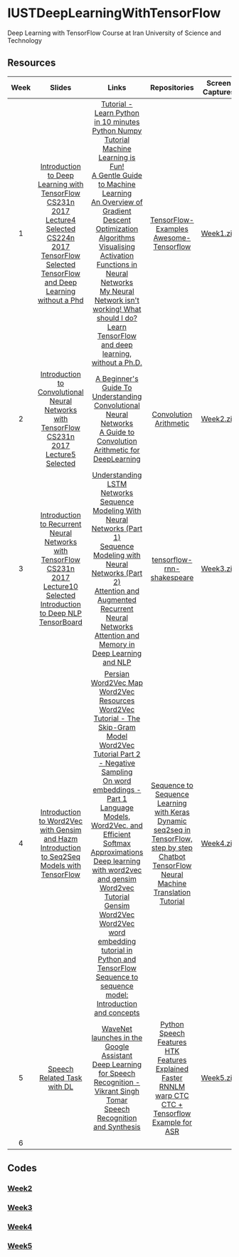 # IUSTDeepLearningWithTensorFlow
Deep Learning with TensorFlow Course at Iran University of Science and Technology

## Resources
|Week|Slides|Links|Repositories|Screen Captures|
|:--:|:----:|:---:|:----------:|:-------------:|
|1|[Introduction to Deep Learning with TensorFlow](https://www.dropbox.com/s/m14iaynhl7coqfa/Introduction%20to%20Deep%20Learning%20with%20TensorFlow.pdf?dl=1)<br>[CS231n 2017 Lecture4 Selected](https://www.dropbox.com/s/zs8iw941t5mkw4n/cs231n_2017_lecture4_selected.pdf?dl=1)<br>[CS224n 2017 TensorFlow Selected](https://www.dropbox.com/s/rua09j7gxsygigp/cs224n-2017-tensorflow-selected.pdf?dl=1)<br>[TensorFlow and Deep Learning without a Phd](https://www.dropbox.com/s/20o91shh8r6ow9a/Tensorflow%20and%20Deep%20Learning%20-%20Slides_0.pdf?dl=1) | [Tutorial - Learn Python in 10 minutes](https://www.stavros.io/tutorials/python/)<br>[Python Numpy Tutorial](http://cs231n.github.io/python-numpy-tutorial/)<br>[Machine Learning is Fun!](https://medium.com/@ageitgey/machine-learning-is-fun-80ea3ec3c471)<br>[A Gentle Guide to Machine Learning](https://monkeylearn.com/blog/gentle-guide-to-machine-learning/)<br>[An Overview of Gradient Descent Optimization Algorithms](http://ruder.io/optimizing-gradient-descent/)<br>[Visualising Activation Functions in Neural Networks](https://dashee87.github.io/data%20science/deep%20learning/visualising-activation-functions-in-neural-networks/)<br>[My Neural Network isn't working! What should I do?](http://theorangeduck.com/page/neural-network-not-working)<br>[Learn TensorFlow and deep learning, without a Ph.D.](https://cloud.google.com/blog/big-data/2017/01/learn-tensorflow-and-deep-learning-without-a-phd) | [TensorFlow-Examples](https://github.com/aymericdamien/TensorFlow-Examples)<br>[Awesome-Tensorflow](https://github.com/jtoy/awesome-tensorflow)|[Week1.zip](http://deepnn.ir/mahdizade/Week1.zip)|
|2|[Introduction to Convolutional Neural Networks with TensorFlow](https://www.dropbox.com/s/n0ei09pzgpwimsc/Introduction%20to%20Convolutional%20Neural%20Networks%20with%20TensorFlow.pdf?dl=1)<br>[CS231n 2017 Lecture5 Selected](https://www.dropbox.com/s/qvw200ac00bu9fj/cs231n_2017_lecture5_selected.pdf?dl=1)|[A Beginner's Guide To Understanding Convolutional Neural Networks](https://adeshpande3.github.io/adeshpande3.github.io/A-Beginner's-Guide-To-Understanding-Convolutional-Neural-Networks)<br>[A Guide to Convolution Arithmetic for DeepLearning](https://arxiv.org/pdf/1603.07285.pdf)|[Convolution Arithmetic](https://github.com/vdumoulin/conv_arithmetic)|[Week2.zip](http://deepnn.ir/mahdizade/Week2.zip)|
|3|[Introduction to Recurrent Neural Networks with TensorFlow](https://www.dropbox.com/s/u4xdeke79uhfbk4/Introduction%20to%20Recurrent%20Neural%20Networks%20with%20TensorFlow.pdf?dl=1)<br>[CS231n 2017 Lecture10 Selected](https://www.dropbox.com/s/v7hqpfcx61h0mtr/cs231n_2017_lecture10_selected.pdf?dl=1)<br>[Introduction to Deep NLP](https://prezi.com/ztuugu7fwtjo/introduction-to-deep-nlp/?utm_campaign=share&utm_medium=copy)<br>[TensorBoard](https://www.dropbox.com/s/k158hlaz5bke9gd/TensorBoard.pdf?dl=1)|[Understanding LSTM Networks](http://colah.github.io/posts/2015-08-Understanding-LSTMs/)<br>[Sequence Modeling With Neural Networks (Part 1)](https://indico.io/blog/sequence-modeling-neuralnets-part1/)<br>[Sequence Modeling with Neural Networks (Part 2)](https://indico.io/blog/sequence-modeling-neural-networks-part2-attention-models/)<br>[Attention and Augmented Recurrent Neural Networks](https://distill.pub/2016/augmented-rnns/)<br>[Attention and Memory in Deep Learning and NLP](http://www.wildml.com/2016/01/attention-and-memory-in-deep-learning-and-nlp/)|[tensorflow-rnn-shakespeare](https://github.com/martin-gorner/tensorflow-rnn-shakespeare)|[Week3.zip](http://deepnn.ir/mahdizade/Week3.zip)|
|4|[Introduction to Word2Vec with Gensim and Hazm](https://www.dropbox.com/s/p1f8lkzkksy5q3n/Introduction%20to%20Word2Vec%20with%20Gensim%20and%20Hazm.pdf?dl=1)<br>[Introduction to Seq2Seq Models with TensorFlow](https://www.dropbox.com/s/8xkz1qft7ftroe5/Introduction%20to%20Seq2Seq%20Models%20with%20TensorFlow.pdf?dl=1)|[Persian Word2Vec Map](https://www.dropbox.com/s/afklflkj6uer1bg/words.jpg?dl=1)<br>[Word2Vec Resources](http://mccormickml.com/2016/04/27/word2vec-resources/)<br>[Word2Vec Tutorial - The Skip-Gram Model](http://mccormickml.com/2016/04/19/word2vec-tutorial-the-skip-gram-model/)<br>[Word2Vec Tutorial Part 2 - Negative Sampling](http://mccormickml.com/2017/01/11/word2vec-tutorial-part-2-negative-sampling/)<br>[On word embeddings - Part 1](http://ruder.io/word-embeddings-1/)<br>[Language Models, Word2Vec, and Efficient Softmax Approximations](http://rohanvarma.me/Word2Vec/)<br>[Deep learning with word2vec and gensim](https://rare-technologies.com/deep-learning-with-word2vec-and-gensim/)<br>[Word2vec Tutorial](https://rare-technologies.com/word2vec-tutorial/)<br>[Gensim Word2Vec](https://radimrehurek.com/gensim/models/word2vec.html)<br>[Word2Vec word embedding tutorial in Python and TensorFlow](http://adventuresinmachinelearning.com/word2vec-tutorial-tensorflow/)<br>[Sequence to sequence model: Introduction and concepts](https://towardsdatascience.com/sequence-to-sequence-model-introduction-and-concepts-44d9b41cd42d)|[Sequence to Sequence Learning with Keras](https://github.com/farizrahman4u/seq2seq)<br>[Dynamic seq2seq in TensorFlow, step by step](https://github.com/ematvey/tensorflow-seq2seq-tutorials)<br>[Chatbot](https://github.com/chiphuyen/stanford-tensorflow-tutorials/tree/master/assignments/chatbot)<br>[TensorFlow Neural Machine Translation Tutorial](https://github.com/tensorflow/nmt)|[Week4.zip](http://deepnn.ir/mahdizade/Week4.zip)|
|5|[Speech Related Task with DL](https://www.dropbox.com/s/14mem52e3uapnuu/Speech%20Related%20Task%20with%20DL.pdf?dl=1)|[WaveNet launches in the Google Assistant](https://deepmind.com/blog/wavenet-launches-google-assistant/)<br>[Deep Learning for Speech Recognition - Vikrant Singh Tomar](https://www.slideshare.net/LearnWTB/deep-learning-for-speech-recognition-vikrant-singh-tomar)<br>[Speech Recognition and Synthesis](https://nlp.stanford.edu/courses/lsa352/lsa352.lec7.ppt)|[Python Speech Features](https://github.com/jameslyons/python_speech_features)<br>[HTK Features Explained](https://github.com/danijel3/PyHTK/blob/master/python-notebooks/HTKFeaturesExplained.ipynb)<br>[Faster RNNLM](https://github.com/yandex/faster-rnnlm)<br>[warp CTC](https://github.com/baidu-research/warp-ctc)<br>[CTC + Tensorflow Example for ASR](https://github.com/igormq/ctc_tensorflow_example)|[Week5.zip](http://deepnn.ir/mahdizade/Week5.zip)|
|6|||||

## Codes

### [Week2](Codes/Week2/)
### [Week3](Codes/Week3/)
### [Week4](Codes/Week4/)
### [Week5](https://github.com/igormq/ctc_tensorflow_example/blob/master/ctc_tensorflow_example.py)